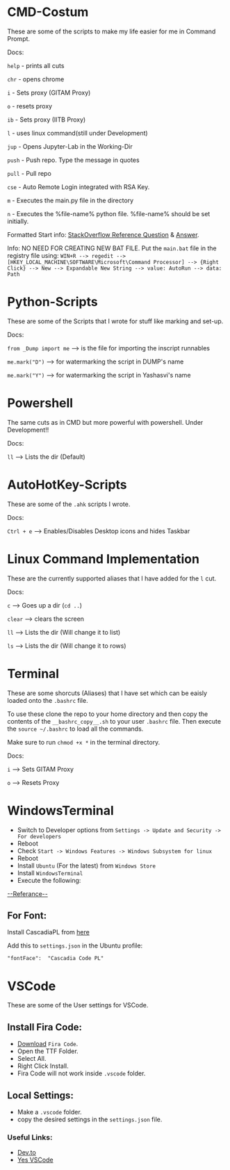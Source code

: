 # CMD-Costum
These are some of the scripts to make my life easier for me in Command Prompt.

Docs:

`help` -   prints all cuts

`chr`  -   opens chrome

`i`    -   Sets proxy (GITAM Proxy)

`o`    -   resets proxy

`ib`   -   Sets proxy (IITB Proxy)

`l`    -   uses linux command(still under Development)

`jup`  -   Opens Jupyter-Lab in the Working-Dir

`push` -   Push repo. Type the message in quotes

`pull` -   Pull repo

`cse`  -   Auto Remote Login integrated with RSA Key.

`m`    -   Executes the main.py file in the directory

`n`    -   Executes the %file-name% python file. %file-name% should be set initially.

Formatted Start info: [StackOverflow Reference Question](https://superuser.com/q/302194/874604) & [Answer](https://superuser.com/a/302553/874604).

Info:
NO NEED FOR CREATING NEW BAT FILE. Put the `main.bat` file in the registry file using:
`WIN+R --> regedit --> [HKEY_LOCAL_MACHINE\SOFTWARE\Microsoft\Command Processor] --> {Right Click} --> New --> Expandable New String --> value: AutoRun --> data: Path`

# Python-Scripts
These are some of the Scripts that I wrote for stuff like marking and set-up.

Docs:

`from _Dump import me`   -->  is the file for importing the inscript runnables

`me.mark("D")`           -->  for watermarking the script in DUMP's name

`me.mark("Y")`           -->  for watermarking the script in Yashasvi's name

# Powershell
The same cuts as in CMD but more powerful with powershell. Under Development!!

Docs:

`ll`        -->     Lists the dir (Default)

# AutoHotKey-Scripts
These are some of the `.ahk` scripts I wrote.

Docs:

`Ctrl + e`   --> Enables/Disables Desktop icons and hides Taskbar

# Linux Command Implementation
These are the currently supported aliases that I have added for the `l` cut.

Docs:

`c`         -->     Goes up a dir (`cd ..`)

`clear`     -->     clears the screen

`ll`        -->     Lists the dir (Will change it to list)

`ls`        -->     Lists the dir (Will change it to rows)

# Terminal
These are some shorcuts (Aliases) that I have set which can be eaisly loaded onto the `.bashrc` file.

To use these clone the repo to your home directory and then copy the contents of the `__bashrc_copy__.sh` to your user `.bashrc` file.
Then execute the `source ~/.bashrc` to load all the commands.

Make sure to run `chmod +x *` in the terminal directory.

Docs:

`i`         -->     Sets GITAM Proxy

`o`         -->     Resets Proxy


# WindowsTerminal

* Switch to Developer options from `Settings -> Update and Security -> For developers`
* Reboot
* Check `Start -> Windows Features -> Windows Subsystem for linux`
* Reboot
* Install `Ubuntu` (For the latest) from `Windows Store`
* Install `WindowsTerminal` 
* Execute the following:

[--Referance--](https://superuser.com/q/302194/874604)

## For Font: ##

Install CascadiaPL from [here](https://github.com/microsoft/cascadia-code/releases?WT.mc_id=-blog-scottha)

Add this to `settings.json` in the Ubuntu profile:

`"fontFace":  "Cascadia Code PL"`

# VSCode

These are some of the User settings for VSCode.

## Install Fira Code:

* [Download](https://github.com/tonsky/FiraCode) `Fira Code`.
* Open the TTF Folder.
* Select All.
* Right Click Install.
* Fira Code will not work inside `.vscode` folder.

## Local Settings:

* Make a `.vscode` folder.
* copy the desired settings in the `settings.json` file.

### Useful Links:

* [Dev.to](https://dev.to/thegeoffstevens/vs-code-settings-you-should-customize-5e75)
* [Yes VSCode](https://vscodecandothat.com/)

